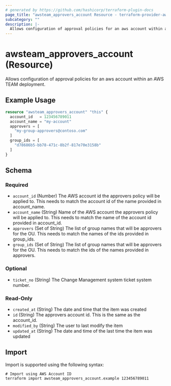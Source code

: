 ```yaml
---
# generated by https://github.com/hashicorp/terraform-plugin-docs
page_title: "awsteam_approvers_account Resource - terraform-provider-awsteam"
subcategory: ""
description: |-
  Allows configuration of approval policies for an aws account within an AWS TEAM deployment.
---
```


# awsteam_approvers_account (Resource)

Allows configuration of approval policies for an aws account within an AWS TEAM deployment.

## Example Usage

```terraform
resource "awsteam_approvers_account" "this" {
  account_id   = 123456789011
  account_name = "my-account"
  approvers = [
    "my-group-approvers@contoso.com"
  ]
  group_ids = [
    "d78686b5-bb78-471c-8b2f-817e70e3158b"
  ]
}
```

<!-- schema generated by tfplugindocs -->
## Schema

### Required

- `account_id` (Number) The AWS account id the approvers policy will be applied to. This needs to match the account id of the name provided in account_name.
- `account_name` (String) Name of the AWS account the approvers policy will be applied to. This needs to match the name of the account id provided in account_id.
- `approvers` (Set of String) The list of group names that will be approvers for the OU. This needs to match the names of the ids provided in group_ids.
- `group_ids` (Set of String) The list of group names that will be approvers for the OU. This needs to match the ids of the names provided in approvers.

### Optional

- `ticket_no` (String) The Change Management system ticket system number.

### Read-Only

- `created_at` (String) The date and time that the item was created
- `id` (String) The approvers account id. This is the same as the account_id.
- `modified_by` (String) The user to last modify the item
- `updated_at` (String) The date and time of the last time the item was updated

## Import

Import is supported using the following syntax:

```shell
# Import using AWS Account ID
terraform import awsteam_approvers_account.example 123456789011
```
